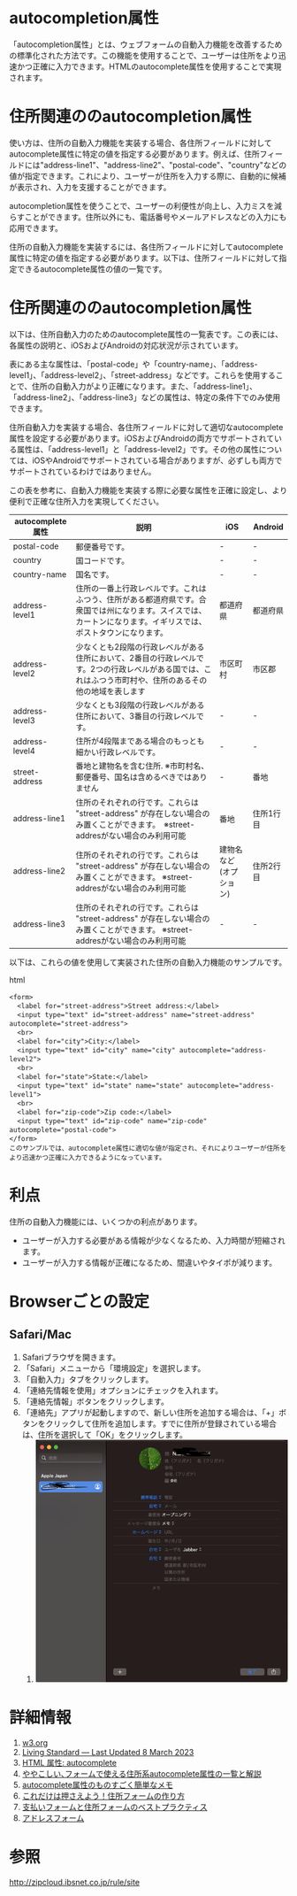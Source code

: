 # autocompletion属性
「autocompletion属性」とは、ウェブフォームの自動入力機能を改善するための標準化された方法です。この機能を使用することで、ユーザーは住所をより迅速かつ正確に入力できます。HTMLのautocomplete属性を使用することで実現されます。

# 住所関連ののautocompletion属性

使い方は、住所の自動入力機能を実装する場合、各住所フィールドに対してautocomplete属性に特定の値を指定する必要があります。例えば、住所フィールドには"address-line1"、"address-line2"、"postal-code"、"country"などの値が指定できます。これにより、ユーザーが住所を入力する際に、自動的に候補が表示され、入力を支援することができます。

autocompletion属性を使うことで、ユーザーの利便性が向上し、入力ミスを減らすことができます。住所以外にも、電話番号やメールアドレスなどの入力にも応用できます。


住所の自動入力機能を実装するには、各住所フィールドに対してautocomplete属性に特定の値を指定する必要があります。以下は、住所フィールドに対して指定できるautocomplete属性の値の一覧です。

# 住所関連ののautocompletion属性

以下は、住所自動入力のためのautocomplete属性の一覧表です。この表には、各属性の説明と、iOSおよびAndroidの対応状況が示されています。

表にある主な属性は、「postal-code」や「country-name」、「address-level1」、「address-level2」、「street-address」などです。これらを使用することで、住所の自動入力がより正確になります。また、「address-line1」、「address-line2」、「address-line3」などの属性は、特定の条件下でのみ使用できます。

住所自動入力を実装する場合、各住所フィールドに対して適切なautocomplete属性を設定する必要があります。iOSおよびAndroidの両方でサポートされている属性は、「address-level1」と「address-level2」です。その他の属性については、iOSやAndroidでサポートされている場合がありますが、必ずしも両方でサポートされているわけではありません。

この表を参考に、自動入力機能を実装する際に必要な属性を正確に設定し、より便利で正確な住所入力を実現してください。

|autocomplete属性	|説明	|iOS|Android|
|---|---|---|---|
|postal-code	|郵便番号です。|	-|-|
|country	|国コードです。	|-|-|
|country-name	|国名です。	|-|-|
|address-level1|住所の一番上行政レベルです。これはふつう、住所がある都道府県です。合衆国では州になります。スイスでは、カートンになります。イギリスでは、ポストタウンになります。|都道府県|都道府県|
|address-level2|	少なくとも2段階の行政レベルがある住所において、2番目の行政レベルです。2つの行政レベルがある国では、これはふつう市町村や、住所のあるその他の地域を表します|市区町村|市区郡|
|address-level3|	少なくとも3段階の行政レベルがある住所において、3番目の行政レベルです。|	-|-
|address-level4|	住所が4段階まである場合のもっとも細かい行政レベルです。 |	-|-|
|street-address	|番地と建物名を含む住所. ※市町村名、郵便番号、国名は含めるべきではありません	|-|番地|
|address-line1|	住所のそれぞれの行です。これらは "street-address" が存在しない場合のみ置くことができます。　※street-addresがない場合のみ利用可能|番地|住所1行目|
|address-line2|	住所のそれぞれの行です。これらは "street-address" が存在しない場合のみ置くことができます。	※street-addresがない場合のみ利用可能|建物名など(オプション)|住所2行目|
|address-line3|	住所のそれぞれの行です。これらは "street-address" が存在しない場合のみ置くことができます。	※street-addresがない場合のみ利用可能|-|-|


以下は、これらの値を使用して実装された住所の自動入力機能のサンプルです。

html
```
<form>
  <label for="street-address">Street address:</label>
  <input type="text" id="street-address" name="street-address" autocomplete="street-address">
  <br>
  <label for="city">City:</label>
  <input type="text" id="city" name="city" autocomplete="address-level2">
  <br>
  <label for="state">State:</label>
  <input type="text" id="state" name="state" autocomplete="address-level1">
  <br>
  <label for="zip-code">Zip code:</label>
  <input type="text" id="zip-code" name="zip-code" autocomplete="postal-code">
</form>
このサンプルでは、autocomplete属性に適切な値が指定され、それによりユーザーが住所をより迅速かつ正確に入力できるようになっています。
```
# 利点
住所の自動入力機能には、いくつかの利点があります。

- ユーザーが入力する必要がある情報が少なくなるため、入力時間が短縮されます。
- ユーザーが入力する情報が正確になるため、間違いやタイポが減ります。


# Browserごとの設定

## Safari/Mac

1. Safariブラウザを開きます。
1. 「Safari」メニューから「環境設定」を選択します。
1. 「自動入力」タブをクリックします。
1. 「連絡先情報を使用」オプションにチェックを入れます。
2. 「連絡先情報」ボタンをクリックします。
3. 「連絡先」アプリが起動しますので、新しい住所を追加する場合は、「+」ボタンをクリックして住所を追加します。すでに住所が登録されている場合は、住所を選択して「OK」をクリックします。
   1. ![safari](himage/../image/safari_autocomplete.png "サンプル")

# 詳細情報

1. [w3.org](https://www.w3.org/WAI/WCAG21/Techniques/html/H98)
2. [Living Standard — Last Updated 8 March 2023](https://html.spec.whatwg.org/multipage/form-control-infrastructure.html#autofill)
3. [HTML 属性: autocomplete](https://developer.mozilla.org/ja/docs/Web/HTML/Attributes/autocomplete)
4. [ややこしい､フォームで使える住所系autocomplete属性の一覧と解説](https://blog.kentokanai.net/autocomplete/)
5. [autocomplete属性のものすごく簡単なメモ](https://momdo.hatenablog.jp/entry/20230204/1675497918)
6. [これだけは押さえよう！住所フォームの作り方](https://blog.kenall.jp/entry/address-form-best-practice)
7. [支払いフォームと住所フォームのベストプラクティス](https://web.dev/payment-and-address-form-best-practices/)
8. [アドレスフォーム](https://web.dev/learn/forms/address/)


# 参照

http://zipcloud.ibsnet.co.jp/rule/site
